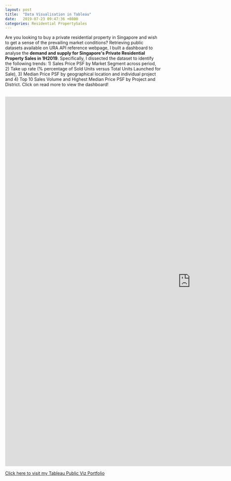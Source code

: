 ```yaml
---
layout: post
title:  "Data Visualisation in Tableau"
date:   2019-07-23 09:47:36 +0800
categories: Residential PropertySales
---
```

Are you looking to buy a private residential property in Singapore and wish to get a sense of the prevailing market conditions? Retrieving public datasets available on URA API reference webpage, I built a dashboard to analyse the **demand and supply for Singapore's Private Residential Property Sales in 1H2019**. Specifically, I dissected the dataset to identify the following trends: 1) Sales Price PSF by Market Segment across period, 2) Take up rate (% percentage of Sold Units versus Total Units Launched for Sale), 3) Median Price PSF by geographical location and individual project and 4) Top 10 Sales Volume and Highest Median Price PSF by Project and District. Click on read more to view the dashboard!

<br>
<iframe seamless frameborder="0" src="https://public.tableau.com/views/SingaporePrivateResidentialPropertySales1H2019DemandvsSupply/SingaporePrivateResidentialPropertySales1H2019DemandvsSupply?:embed=y&:display_count=yes&:showVizHome=no" width = '1200' height = '1200' scrolling='yes' ></iframe>    

[Click here to visit my Tableau Public Viz Portfolio][tableau]


[tableau]: https://public.tableau.com/profile/jamieluqh#!/
[link]: https://jamieqianhui.github.io/residential/propertysales/2019/07/23/Data-Visualisation-Resi-Property-Sales.html

